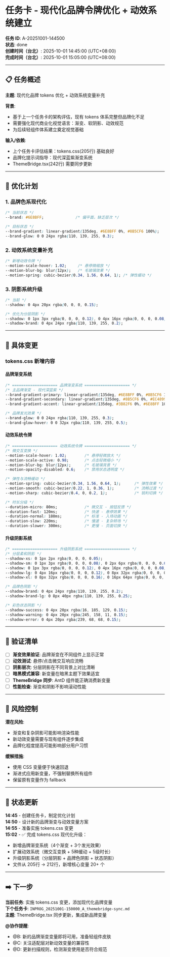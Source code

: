 # 任务卡 - 现代化品牌令牌优化 + 动效系统建立

**任务 ID**: A-20251001-144500  
**状态**: done  
**创建时间（台北）**: 2025-10-01 14:45:00 (UTC+08:00)  
**完成时间（台北）**: 2025-10-01 15:05:00 (UTC+08:00)  

---

## 📋 任务概述

**主题**: 现代化品牌 tokens 优化 + 动效系统变量补充  

**背景**: 
- 基于上一个任务卡的架构评估，现有 tokens 体系完整但品牌化不足
- 需要强化现代商业化视觉语言：渐变、软阴影、动效规范
- 为后续轻组件体系建立奠定视觉基础

**输入/依赖**: 
- 上个任务卡评估结果：tokens.css(205行) 基础良好
- 品牌化提示词指导：现代深蓝紫渐变系统
- ThemeBridge.tsx(242行) 需要同步更新

---

## 🎨 优化计划

### 1. 品牌色系现代化
```css
/* 当前状态 */
--brand: #6E8BFF;              /* 偏平面，缺乏层次 */

/* 目标状态 */  
--brand-gradient: linear-gradient(135deg, #6E8BFF 0%, #8B5CF6 100%);
--brand-glow: 0 0 24px rgba(110, 139, 255, 0.3);
```

### 2. 动效系统变量补充
```css
/* 新增动效令牌 */
--motion-scale-hover: 1.02;     /* 悬停微缩放 */
--motion-blur-bg: blur(12px);   /* 毛玻璃效果 */
--motion-spring: cubic-bezier(0.34, 1.56, 0.64, 1); /* 弹性缓动 */
```

### 3. 阴影系统升级
```css
/* 当前 */
--shadow: 0 4px 20px rgba(0, 0, 0, 0.15);

/* 优化为分层阴影 */
--shadow: 0 1px 3px rgba(0, 0, 0, 0.12), 0 4px 16px rgba(0, 0, 0, 0.08);
--shadow-brand: 0 4px 24px rgba(110, 139, 255, 0.2);
```

---

## 📝 具体变更

### tokens.css 新增内容

#### 品牌渐变系统
```css
/* ==================== 品牌渐变系统 ==================== */
/* 主品牌渐变 - 现代深蓝紫 */
--brand-gradient-primary: linear-gradient(135deg, #6E8BFF 0%, #8B5CF6 100%);
--brand-gradient-secondary: linear-gradient(135deg, #8B5CF6 0%, #EC4899 100%);
--brand-gradient-accent: linear-gradient(135deg, #3B82F6 0%, #6E8BFF 100%);

/* 品牌发光效果 */
--brand-glow: 0 0 24px rgba(110, 139, 255, 0.3);
--brand-glow-hover: 0 0 32px rgba(110, 139, 255, 0.5);
```

#### 动效系统令牌
```css
/* ==================== 动效系统令牌 ==================== */
/* 微交互变换 */
--motion-scale-hover: 1.02;        /* 悬停轻微放大 */
--motion-scale-active: 0.98;       /* 点击轻微缩小 */
--motion-blur-bg: blur(12px);      /* 毛玻璃背景 */
--motion-opacity-disabled: 0.6;    /* 禁用状态透明度 */

/* 弹性与流畅缓动 */
--motion-spring: cubic-bezier(0.34, 1.56, 0.64, 1);      /* 弹性效果 */
--motion-smooth: cubic-bezier(0.22, 1, 0.36, 1);         /* 流畅过渡 */
--motion-sharp: cubic-bezier(0.4, 0, 0.2, 1);            /* 锐利切换 */

/* 时长分级 */
--duration-micro: 80ms;            /* 微交互 - 按钮反馈 */
--duration-fast: 120ms;            /* 快速 - 悬停效果 */  
--duration-normal: 180ms;          /* 标准 - 入场动画 */
--duration-slow: 220ms;            /* 慢速 - 复杂转场 */
--duration-slower: 300ms;          /* 更慢 - 页面切换 */
```

#### 升级阴影系统
```css
/* ==================== 升级阴影系统 ==================== */
/* 分层柔和阴影 */
--shadow-xs: 0 1px 2px rgba(0, 0, 0, 0.05);
--shadow-sm: 0 1px 3px rgba(0, 0, 0, 0.08), 0 2px 6px rgba(0, 0, 0, 0.04);
--shadow: 0 1px 3px rgba(0, 0, 0, 0.12), 0 4px 16px rgba(0, 0, 0, 0.08);
--shadow-lg: 0 4px 16px rgba(0, 0, 0, 0.12), 0 8px 32px rgba(0, 0, 0, 0.08);
--shadow-xl: 0 8px 32px rgba(0, 0, 0, 0.16), 0 16px 64px rgba(0, 0, 0, 0.08);

/* 品牌色阴影 */
--shadow-brand: 0 4px 24px rgba(110, 139, 255, 0.2);
--shadow-brand-lg: 0 8px 40px rgba(110, 139, 255, 0.25);

/* 彩色状态阴影 */
--shadow-success: 0 4px 20px rgba(16, 185, 129, 0.15);
--shadow-warning: 0 4px 20px rgba(245, 158, 11, 0.15);
--shadow-error: 0 4px 20px rgba(239, 68, 68, 0.15);
```

---

## 🧪 验证清单

- [ ] **渐变效果验证**: 品牌渐变在不同组件上显示正常
- [ ] **动效测试**: 悬停/点击微交互响应流畅
- [ ] **阴影层次**: 分层阴影在不同背景上对比清晰  
- [ ] **暗黑模式兼容**: 新变量在暗黑主题下效果适宜
- [ ] **ThemeBridge 同步**: AntD 组件能正确消费新变量
- [ ] **性能检查**: 渐变和阴影不影响滚动性能

---

## 🚨 风险控制

**潜在风险**:
- 渐变和复杂阴影可能影响渲染性能
- 新动效变量需要与现有组件逐步集成
- 品牌化程度提高可能影响部分用户习惯

**缓解措施**:
- 使用 CSS 变量便于快速回退
- 渐进式应用新变量，不强制替换所有组件
- 保留原有变量作为 fallback

---

## 🔄 状态更新

**14:45** - 创建任务卡，制定优化计划  
**14:50** - 设计新的品牌渐变与动效变量方案  
**14:55** - 准备实施 tokens.css 变更  
**15:02** - ✅ 完成 tokens.css 现代化升级：
  - 新增品牌渐变系统（4个渐变 + 3个发光效果）
  - 扩展动效系统（微交互变换 + 5种缓动 + 5级时长）
  - 升级阴影系统（分层阴影 + 品牌色阴影 + 状态阴影）
  - 文件从 205行 → 212行，新增核心变量 20+ 个  

---

## ➡️ 下一步

**当前任务**: 实施 tokens.css 变更，添加现代化品牌变量  
**下个任务卡**: `INPROG_20251001-150000_A_themebridge-sync.md`  
**主题**: ThemeBridge.tsx 同步更新，集成新品牌变量

**@协作提醒**: 
- @B: 新的品牌渐变变量即将可用，准备轻组件皮肤
- @C: 关注适配层对新动效变量的兼容性
- @D: 更新扫描规则，检测渐变使用是否符合规范